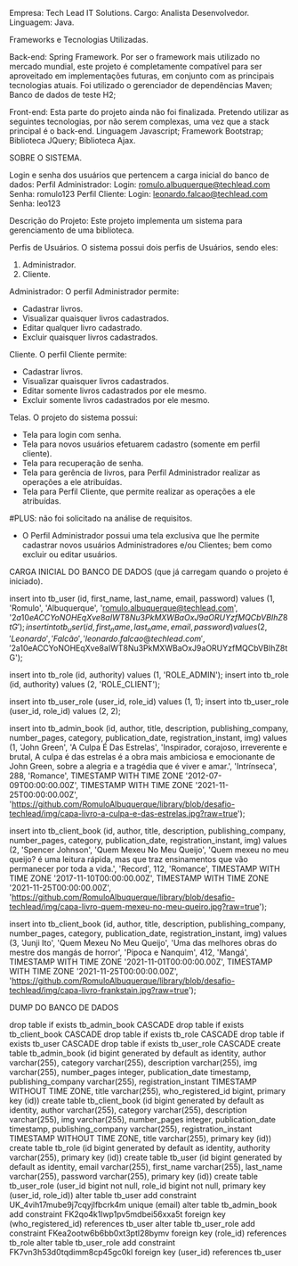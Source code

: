 Empresa: Tech Lead IT Solutions.
Cargo: Analista Desenvolvedor.
Linguagem: Java.

Frameworks e Tecnologias Utilizadas.

Back-end:
Spring Framework.
Por ser o framework mais utilizado no mercado mundial, 
este projeto é completamente compatível para ser aproveitado
em implementações futuras, em conjunto com as principais
tecnologias atuais.
Foi utilizado o gerenciador de dependências Maven;
Banco de dados de teste H2;

Front-end:
Esta parte do projeto ainda não foi finalizada.
Pretendo utilizar as seguintes tecnologias,
por não serem complexas, uma vez que a stack principal é o back-end.
Linguagem Javascript;
Framework Bootstrap;
Biblioteca JQuery;
Biblioteca Ajax.


SOBRE O SISTEMA.

Login e senha dos usuários que pertencem a carga inicial do banco de dados:
Perfil Administrador:
Login: romulo.albuquerque@techlead.com
Senha: romulo123
Perfil Cliente:
Login: leonardo.falcao@techlead.com
Senha: leo123

Descrição do Projeto:
Este projeto implementa um sistema para gerenciamento de uma biblioteca.

Perfis de Usuários.
O sistema possui dois perfis de Usuários, sendo eles: 
1. Administrador.
2. Cliente.

Administrador:
O perfil Administrador permite:
- Cadastrar livros.
- Visualizar quaisquer livros cadastrados.
- Editar qualquer livro cadastrado.
- Excluir quaisquer livros cadastrados.

Cliente.
O perfil Cliente permite:
- Cadastrar livros.
- Visualizar quaisquer livros cadastrados.
- Editar somente livros cadastrados por ele mesmo.
- Excluir somente livros cadastrados por ele mesmo.

Telas.
O projeto do sistema possui:
- Tela para login com senha.
- Tela para novos usuários efetuarem cadastro (somente em perfil cliente).
- Tela para recuperação de senha.
- Tela para gerência de livros, para Perfil Administrador realizar as operações a ele atribuídas.
- Tela para Perfil Cliente, que permite realizar as operações a ele atribuídas.

#PLUS:  não foi solicitado na análise de requisitos.
- O Perfil Administrador possui uma tela exclusiva que lhe permite cadastrar novos usuários Administradores e/ou Clientes; bem como excluir ou editar usuários.


CARGA INICIAL DO BANCO DE DADOS (que já carregam quando o projeto é iniciado).

insert into tb_user (id, first_name, last_name, email, password) values (1, 'Romulo', 'Albuquerque', 'romulo.albuquerque@techlead.com', '$2a$10$eACCYoNOHEqXve8aIWT8Nu3PkMXWBaOxJ9aORUYzfMQCbVBIhZ8tG');
insert into tb_user (id, first_name, last_name, email, password) values (2, 'Leonardo', 'Falcão', 'leonardo.falcao@techlead.com', '$2a$10$eACCYoNOHEqXve8aIWT8Nu3PkMXWBaOxJ9aORUYzfMQCbVBIhZ8tG');

insert into tb_role (id, authority) values (1, 'ROLE_ADMIN');
insert into tb_role (id, authority) values (2, 'ROLE_CLIENT');

insert into tb_user_role (user_id, role_id) values (1, 1);
insert into tb_user_role (user_id, role_id) values (2, 2);

insert into tb_admin_book (id, author, title, description, publishing_company, number_pages, category, publication_date, registration_instant, img) values (1, 'John Green', 'A Culpa É Das Estrelas', 'Inspirador, corajoso, irreverente e brutal, A culpa é das estrelas é a obra mais ambiciosa e emocionante de John Green, sobre a alegria e a tragédia que é viver e amar.', 'Intrínseca', 288, 'Romance', TIMESTAMP WITH TIME ZONE '2012-07-09T00:00:00.00Z', TIMESTAMP WITH TIME ZONE '2021-11-25T00:00:00.00Z', 'https://github.com/RomuloAlbuquerque/library/blob/desafio-techlead/img/capa-livro-a-culpa-e-das-estrelas.jpg?raw=true');

insert into tb_client_book (id, author, title, description, publishing_company, number_pages, category, publication_date, registration_instant, img) values (2, 'Spencer Johnson', 'Quem Mexeu No Meu Queijo', 'Quem mexeu no meu queijo? é uma leitura rápida, mas que traz ensinamentos que vão permanecer por toda a vida.', 'Record', 112, 'Romance', TIMESTAMP WITH TIME ZONE '2017-11-10T00:00:00.00Z', TIMESTAMP WITH TIME ZONE '2021-11-25T00:00:00.00Z', 'https://github.com/RomuloAlbuquerque/library/blob/desafio-techlead/img/capa-livro-quem-mexeu-no-meu-queiro.jpg?raw=true');

insert into tb_client_book (id, author, title, description, publishing_company, number_pages, category, publication_date, registration_instant, img) values (3, 'Junji Ito', 'Quem Mexeu No Meu Queijo', 'Uma das melhores obras do mestre dos mangás de horror', 'Pipoca e Nanquim', 412, 'Mangá', TIMESTAMP WITH TIME ZONE '2021-11-01T00:00:00.00Z', TIMESTAMP WITH TIME ZONE '2021-11-25T00:00:00.00Z', 'https://github.com/RomuloAlbuquerque/library/blob/desafio-techlead/img/capa-livro-frankstain.jpg?raw=true');


DUMP DO BANCO DE DADOS

drop table if exists tb_admin_book CASCADE 
drop table if exists tb_client_book CASCADE 
drop table if exists tb_role CASCADE 
drop table if exists tb_user CASCADE 
drop table if exists tb_user_role CASCADE 
create table tb_admin_book (id bigint generated by default as identity, author varchar(255), category varchar(255), description varchar(255), img varchar(255), number_pages integer, publication_date timestamp, publishing_company varchar(255), registration_instant TIMESTAMP WITHOUT TIME ZONE, title varchar(255), who_registered_id bigint, primary key (id))
create table tb_client_book (id bigint generated by default as identity, author varchar(255), category varchar(255), description varchar(255), img varchar(255), number_pages integer, publication_date timestamp, publishing_company varchar(255), registration_instant TIMESTAMP WITHOUT TIME ZONE, title varchar(255), primary key (id))
create table tb_role (id bigint generated by default as identity, authority varchar(255), primary key (id))
create table tb_user (id bigint generated by default as identity, email varchar(255), first_name varchar(255), last_name varchar(255), password varchar(255), primary key (id))
create table tb_user_role (user_id bigint not null, role_id bigint not null, primary key (user_id, role_id))
alter table tb_user add constraint UK_4vih17mube9j7cqyjlfbcrk4m unique (email)
alter table tb_admin_book add constraint FK2qo4k1lwp1pv5mdbei56xxa5t foreign key (who_registered_id) references tb_user
alter table tb_user_role add constraint FKea2ootw6b6bb0xt3ptl28bymv foreign key (role_id) references tb_role
alter table tb_user_role add constraint FK7vn3h53d0tqdimm8cp45gc0kl foreign key (user_id) references tb_user
